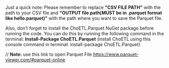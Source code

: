 Just a quick note: Please remember to replace **"CSV FILE PATH"** with the path to your CSV file and **"OUTPUT file path(MUST be in .parquet format like hello.parquet)"** with the path where you want to save the Parquet file.

Also, don’t forget to install the ChoETL.Parquet NuGet package before running the code. You can do this by running the following command in the terminal: **Install-Package ChoETL.Parquet**
(install ChoETL  using this console command in terminal:  install-package ChoETL.Parquet)


// **Note:** use this link to open Parquet File   https://www.parquet-viewer.com/#parquet-online

